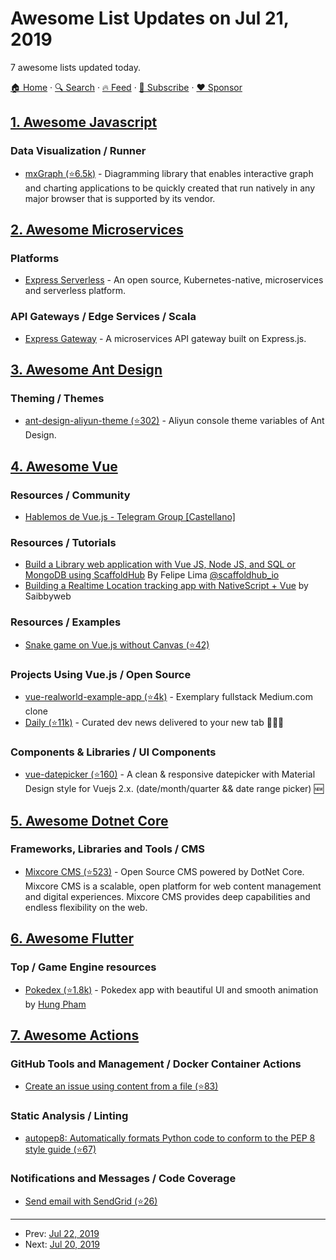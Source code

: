 # Awesome List Updates on Jul 21, 2019

7 awesome lists updated today.

[🏠 Home](/README.md) · [🔍 Search](https://www.trackawesomelist.com/search/) · [🔥 Feed](https://www.trackawesomelist.com/rss.xml) · [📮 Subscribe](https://trackawesomelist.us17.list-manage.com/subscribe?u=d2f0117aa829c83a63ec63c2f&id=36a103854c) · [❤️  Sponsor](https://github.com/sponsors/theowenyoung)



## [1. Awesome Javascript](/content/sorrycc/awesome-javascript/README.md)

### Data Visualization / Runner

*   [mxGraph (⭐6.5k)](https://github.com/jgraph/mxgraph) - Diagramming library that enables interactive graph and charting applications to be quickly created that run natively in any major browser that is supported by its vendor.

## [2. Awesome Microservices](/content/mfornos/awesome-microservices/README.md)

### Platforms

*   [Express Serverless](https://www.express-serverless.io/) - An open source, Kubernetes-native, microservices and serverless platform.

### API Gateways / Edge Services / Scala

*   [Express Gateway](https://www.express-gateway.io/) - A microservices API gateway built on Express.js.

## [3. Awesome Ant Design](/content/websemantics/awesome-ant-design/README.md)

### Theming / Themes

*   [ant-design-aliyun-theme (⭐302)](https://github.com/ant-design/ant-design-aliyun-theme) - Aliyun console theme variables of Ant Design.

## [4. Awesome Vue](/content/vuejs/awesome-vue/README.md)

### Resources / Community

*   [Hablemos de Vue.js - Telegram Group \[Castellano\]](https://t.me/vuejsEs)

### Resources / Tutorials

*   [Build a Library web application with Vue JS, Node JS, and SQL or MongoDB using ScaffoldHub](https://www.youtube.com/watch?v=FdC4Mjljd3k) By Felipe Lima [@scaffoldhub\_io](https://twitter.com/scaffoldhub_io)
*   [Building a Realtime Location tracking app with NativeScript + Vue](https://medium.com/saibbyweb/building-a-real-time-location-tracking-app-with-nativescript-vue-under-350-lines-of-code-8b51ad40d657) by Saibbyweb

### Resources / Examples

*   [Snake game on Vue.js without Canvas (⭐42)](https://github.com/Seokky/vue-snake-game)

### Projects Using Vue.js / Open Source

*   [vue-realworld-example-app (⭐4k)](https://github.com/gothinkster/vue-realworld-example-app) - Exemplary fullstack Medium.com clone
*   [Daily (⭐11k)](https://github.com/dailynowco/daily) - Curated dev news delivered to your new tab 👩🏽‍💻

### Components & Libraries / UI Components

*   [vue-datepicker (⭐160)](https://github.com/mathieustan/vue-datepicker) - A clean & responsive datepicker with Material Design style for Vuejs 2.x. (date/month/quarter && date range picker) :new:

## [5. Awesome Dotnet Core](/content/thangchung/awesome-dotnet-core/README.md)

### Frameworks, Libraries and Tools / CMS

*   [Mixcore CMS (⭐523)](https://github.com/mixcore/mix.core) - Open Source CMS powered by DotNet Core. Mixcore CMS is a scalable, open platform for web content management and digital experiences. Mixcore CMS provides deep capabilities and endless flexibility on the web.

## [6. Awesome Flutter](/content/Solido/awesome-flutter/README.md)

### Top / Game Engine resources

*   [Pokedex (⭐1.8k)](https://github.com/scitbiz/flutter_pokedex) - Pokedex app with beautiful UI and smooth animation by [Hung Pham](https://github.com/scitbiz)

## [7. Awesome Actions](/content/sdras/awesome-actions/README.md)

### GitHub Tools and Management / Docker Container Actions

*   [Create an issue using content from a file (⭐83)](https://github.com/peter-evans/create-issue-from-file)

### Static Analysis / Linting

*   [autopep8: Automatically formats Python code to conform to the PEP 8 style guide (⭐67)](https://github.com/peter-evans/autopep8)

### Notifications and Messages / Code Coverage

*   [Send email with SendGrid (⭐26)](https://github.com/peter-evans/sendgrid-action)

---

- Prev: [Jul 22, 2019](/content/2019/07/22/README.md)
- Next: [Jul 20, 2019](/content/2019/07/20/README.md)